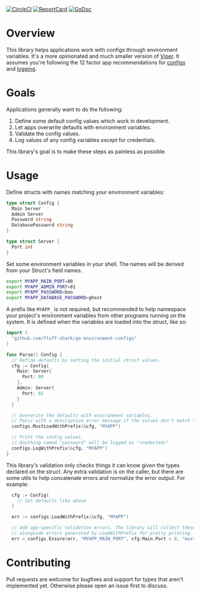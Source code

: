 
[![CircleCI](https://circleci.com/gh/fluff-shark/go-environment-configs.svg?style=svg)](https://circleci.com/gh/fluff-shark/go-environment-configs)
[![ReportCard](https://goreportcard.com/badge/github.com/fluff-shark/go-environment-configs)](https://goreportcard.com/report/github.com/fluff-shark/go-environment-configs)
[![GoDoc](https://godoc.org/github.com/fluff-shark/go-environment-configs?status.svg)](https://godoc.org/github.com/fluff-shark/go-environment-configs)

# Overview

This library helps applications work with configs through environment variables.
It's a more opinionated and much smaller version of
[Viper](https://github.com/spf13/viper). It assumes you're following the
12 factor app recommendations for [configs](https://12factor.net/config) and
[logging](https://12factor.net/logs).

# Goals

Applications generally want to do the following:

1. Define some default config values which work in development.
2. Let apps overwrite defaults with environment variables.
3. Validate the config values.
4. Log values of any config variables _except_ for credentials.

This library's goal is to make these steps as painless as possible.

# Usage

Define structs with names matching your environment variables:

```go
type struct Config {
  Main Server
  Admin Server
  Password string
  DatabasePassword string
}

type struct Server {
  Port int
}
```

Set some environment variables in your shell.
The names will be derived from your Struct's field names.

```sh
export MYAPP_MAIN_PORT=80
export MYAPP_ADMIN_PORT=81
export MYAPP_PASSWORD=boo
export MYAPP_DATABASE_PASSWORD=ghost
```

A prefix like `MYAPP_` is not required, but recommended to help namespace your
project's environment variables from other programs running on the system. It
is defined when the variables are loaded into the struct, like so:

```go
import (
  "github.com/fluff-shark/go-environment-configs"
)

func Parse() Config {
  // Define defaults by setting the initial struct values.
  cfg := Config{
    Main: Server{
      Port: 80
    },
    Admin: Server{
      Port: 81
    }
  }

  // Overwrite the defaults with environment variables.
  // Panic with a descriptive error message if the values don't match the types.
  configs.MustLoadWithPrefix(&cfg, "MYAPP")

  // Print the config values.
  // Anything named "password" will be logged as "<redacted>"
  configs.LogWithPrefix(&cfg, "MYAPP")
}
```

This library's validation only checks things it can know given the types declared on the struct.
Any extra validation is on the caller, but there are some utils to help concatenate errors and
normalize the error output. For example:

```go
  cfg := Config{
    // Set defaults like above
  }

  err := configs.LoadWithPrefix(&cfg, "MYAPP")

  // Add app-specific validation errors. The library will collect these
  // alongside errors generated by LoadWithPrefix for pretty printing.
  err = configs.Ensure(err, "MYAPP_MAIN_PORT", cfg.Main.Port > 0, "must be a positive integer")
```

# Contributing

Pull requests are welcome for bugfixes and support for types
that aren't implemented yet. Otherwise please open an issue first to discuss.

